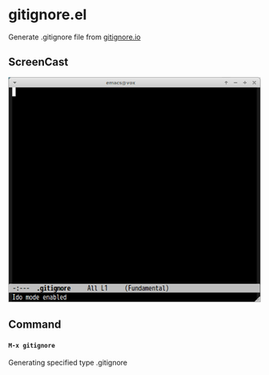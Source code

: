 # gitignore.el

Generate .gitignore file from [gitignore.io](http://www.gitignore.io/)


## ScreenCast

![gitignore](image/gitignore.gif)

## Command

#### `M-x gitignore`

Generating specified type .gitignore
